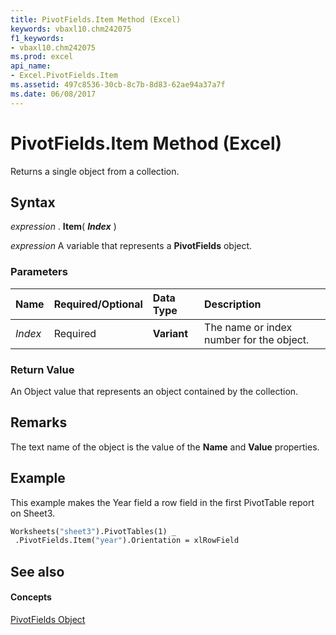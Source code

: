 ```yaml
---
title: PivotFields.Item Method (Excel)
keywords: vbaxl10.chm242075
f1_keywords:
- vbaxl10.chm242075
ms.prod: excel
api_name:
- Excel.PivotFields.Item
ms.assetid: 497c8536-30cb-8c7b-8d83-62ae94a37a7f
ms.date: 06/08/2017
---
```



# PivotFields.Item Method (Excel)

Returns a single object from a collection.


## Syntax

 _expression_ . **Item**( **_Index_** )

 _expression_ A variable that represents a **PivotFields** object.


### Parameters



|**Name**|**Required/Optional**|**Data Type**|**Description**|
|:-----|:-----|:-----|:-----|
| _Index_|Required| **Variant**|The name or index number for the object.|

### Return Value

An Object value that represents an object contained by the collection.


## Remarks

The text name of the object is the value of the  **Name** and **Value** properties.


## Example

This example makes the Year field a row field in the first PivotTable report on Sheet3.


```vb
Worksheets("sheet3").PivotTables(1) _ 
 .PivotFields.Item("year").Orientation = xlRowField 

```


## See also


#### Concepts


[PivotFields Object](Excel.PivotFields.md)

